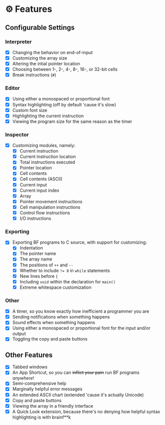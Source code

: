 # ⚙️ Features

## Configurable Settings

### Interpreter
- [x] Changing the behavior on end-of-input
- [x] Customizing the array size
- [x] Altering the intial pointer location
- [x] Choosing between 1-, 2-, 4-, 8-, 16-, or 32-bit cells
- [x] Break instructions (`#`)

### Editor
- [x] Using either a monospaced or proportional font
- [x] Syntax highlighting (off by default 'cause it's slow)
- [x] Custom font size
- [x] Highlighting the current instruction
- [x] Viewing the program size for the same reason as the timer

### Inspector
- [x] Customizing modules, namely:
  - [x] Current instruction
  - [x] Current instruction location
  - [x] Total instructions executed
  - [x] Pointer location
  - [x] Cell contents
  - [x] Cell contents (ASCII)
  - [x] Current input
  - [x] Current input index
  - [x] Array
  - [x] Pointer movement instructions
  - [x] Cell manipulation instructions
  - [x] Control flow instructions
  - [x] I/O instructions
  
### Exporting
- [x] Exporting BF programs to C source, with support for customizing:
  - [x] Indentation
  - [x] The pointer name
  - [x] The array name
  - [x] The positions of `++` and `--`
  - [x] Whether to include `!= 0` in `while` statements
  - [x] New lines before `{`
  - [x] Including `void` within the declaration for `main()`
  - [x] Extreme whitespace customization

### Other
- [x] A timer, so you know exactly how inefficient a programmer you are
- [x] Sending notifications when something happens
- [x] Sound effects when something happens
- [x] Using either a monospaced or proportional font for the input and/or output
- [x] Toggling the copy and paste buttons

## Other Features
- [x] Tabbed windows
- [x] An App Shortcut, so you can ~~inflict your pain~~ run BF programs *anywhere*!
- [x] Semi-comprehensive help
- [x] Marginally helpful error messages
- [x] An extended ASCII chart (extended 'cause it's actually Unicode)
- [x] Copy and paste buttons
- [x] Viewing the array in a friendly interface
- [x] A Quick Look extension, because there's no denying how helpful syntax highlighting is with brainf\*\*k
